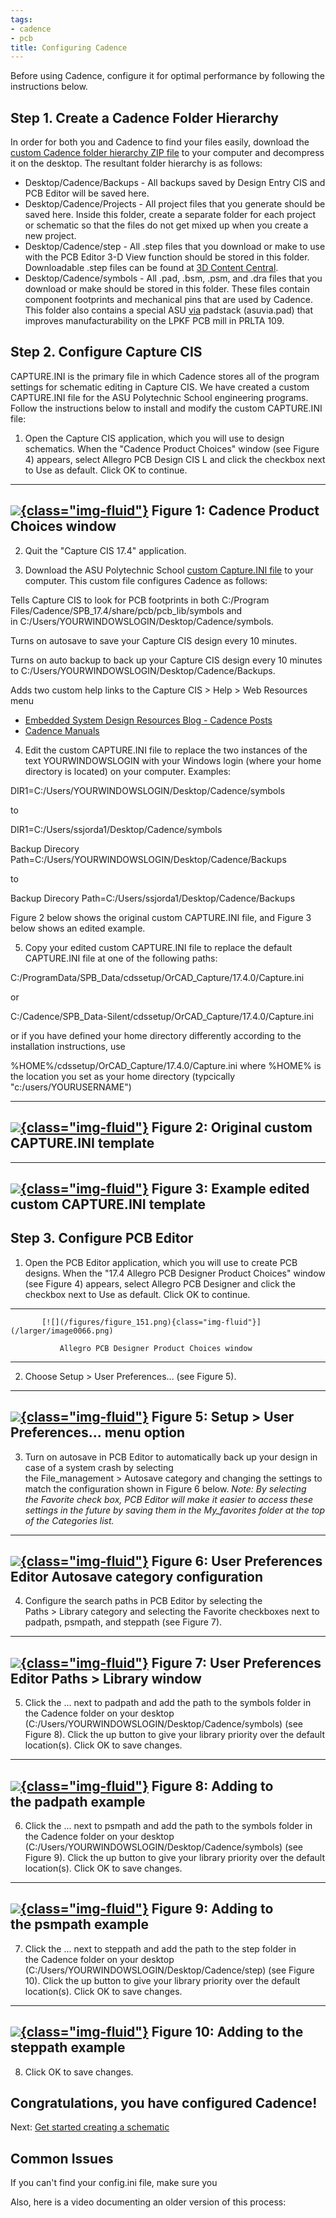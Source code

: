 ```yaml
---
tags:
- cadence
- pcb
title: Configuring Cadence
---
```


Before using Cadence, configure it for optimal performance by following the instructions below.

## Step 1. Create a Cadence Folder Hierarchy

In order for both you and Cadence to find your files easily, download the [custom Cadence folder hierarchy ZIP file](https://drive.google.com/file/d/1Rb3sLhvu83eYboJO5tiLt3nEM1PjEGoA/view?usp=sharing) to your computer and decompress it on the desktop. The resultant folder hierarchy is as follows:

-   Desktop/Cadence/Backups - All backups saved by Design Entry CIS and PCB Editor will be saved here.
-   Desktop/Cadence/Projects - All project files that you generate should be saved here. Inside this folder, create a separate folder for each project or schematic so that the files do not get mixed up when you create a new project.
-   Desktop/Cadence/step - All .step files that you download or make to use with the PCB Editor 3-D View function should be stored in this folder. Downloadable .step files can be found at [3D Content Central](https://www.3dcontentcentral.com/).
-   Desktop/Cadence/symbols - All .pad, .bsm, .psm, and .dra files that you download or make should be stored in this folder. These files contain component footprints and mechanical pins that are used by Cadence. This folder also contains a special ASU [via](https://en.wikipedia.org/wiki/Via_(electronics)) padstack (asuvia.pad) that improves manufacturability on the LPKF PCB mill in PRLTA 109. 

## Step 2. Configure Capture CIS

CAPTURE.INI is the primary file in which Cadence stores all of the program settings for schematic editing in Capture CIS. We have created a custom CAPTURE.INI file for the ASU Polytechnic School engineering programs. Follow the instructions below to install and modify the custom CAPTURE.INI file:

1.  Open the Capture CIS application, which you will use to design schematics. When the "Cadence Product Choices" window (see Figure 4) appears, select Allegro PCB Design CIS L and click the checkbox next to Use as default. Click OK to continue.

  ----------------------------------------------------
   [![](/figures/figure_150.png){class="img-fluid"}](/larger/image0063.png)
        Figure 1: Cadence Product Choices window
  ----------------------------------------------------

2.  Quit the "Capture CIS 17.4" application.

3.  Download the ASU Polytechnic School [custom Capture.INI file](https://drive.google.com/file/d/1wPGlv_hOVaj9csTwlRAfMQQq178dtzpR/view?usp=sharing) to your computer. This custom file configures Cadence as follows:

Tells Capture CIS to look for PCB footprints in both C:/Program Files/Cadence/SPB_17.4/share/pcb/pcb_lib/symbols and in C:/Users/YOURWINDOWSLOGIN/Desktop/Cadence/symbols.

Turns on autosave to save your Capture CIS design every 10 minutes.

Turns on auto backup to back up your Capture CIS design every 10 minutes to C:/Users/YOURWINDOWSLOGIN/Desktop/Cadence/Backups.

Adds two custom help links to the Capture CIS > Help > Web Resources menu

-   [Embedded System Design Resources Blog - Cadence Posts](%7B%7Bsite.baseurl%7D%7D/cadence-posts)
-   [Cadence Manuals](cadence-manuals.html)

4.  Edit the custom CAPTURE.INI file to replace the two instances of the text YOURWINDOWSLOGIN with your Windows login (where your home directory is located) on your computer. Examples:

DIR1=C:/Users/YOURWINDOWSLOGIN/Desktop/Cadence/symbols

to

DIR1=C:/Users/ssjorda1/Desktop/Cadence/symbols

Backup Direcory Path=C:/Users/YOURWINDOWSLOGIN/Desktop/Cadence/Backups

to

Backup Direcory Path=C:/Users/ssjorda1/Desktop/Cadence/Backups

Figure 2 below shows the original custom CAPTURE.INI file, and Figure 3 below shows an edited example.

5.  Copy your edited custom CAPTURE.INI file to replace the default CAPTURE.INI file at one of the following paths:

C:/ProgramData/SPB_Data/cdssetup/OrCAD_Capture/17.4.0/Capture.ini

or

C:/Cadence/SPB_Data-Silent/cdssetup/OrCAD_Capture/17.4.0/Capture.ini

or if you have defined your home directory differently according to the installation instructions, use

%HOME%/cdssetup/OrCAD_Capture/17.4.0/Capture.ini where %HOME% is the location you set as your home directory (typcically "c:/users/YOURUSERNAME")

  ------------------------------------------------------------------------------
   [![](/figures/figure_152.png){class="img-fluid"}](/larger/image0064.png)
                  Figure 2: Original custom CAPTURE.INI template
  ------------------------------------------------------------------------------

  ------------------------------------------------------------------------------
   [![](/figures/figure_153.png){class="img-fluid"}](/larger/image0065.png)
               Figure 3: Example edited custom CAPTURE.INI template
  ------------------------------------------------------------------------------

## Step 3. Configure PCB Editor

1.  Open the PCB Editor application, which you will use to create PCB designs. When the "17.4 Allegro PCB Designer Product Choices" window (see Figure 4) appears, select Allegro PCB Designer and click the checkbox next to Use as default. Click OK to continue.

  ---------------------------------------------------------------------
           [![](/figures/figure_151.png){class="img-fluid"}](/larger/image0066.png)

               Allegro PCB Designer Product Choices window
  ---------------------------------------------------------------------

2.  Choose Setup > User Preferences... (see Figure 5).

  ------------------------------------------------------------------------------
   [![](/figures/figure_154.png){class="img-fluid"}](/larger/image0067.png)
                Figure 5: Setup > User Preferences... menu option
  ------------------------------------------------------------------------------

3.  Turn on autosave in PCB Editor to automatically back up your design in case of a system crash by selecting the File_management > Autosave category and changing the settings to match the configuration shown in Figure 6 below. *Note: By selecting the Favorite check box, PCB Editor will make it easier to access these settings in the future by saving them in the My_favorites folder at the top of the Categories list.*

  ------------------------------------------------------------------------------
   [![](/figures/figure_155.png){class="img-fluid"}](/larger/image0068.png)
        Figure 6: User Preferences Editor Autosave category configuration
  ------------------------------------------------------------------------------

4.  Configure the search paths in PCB Editor by selecting the Paths > Library category and selecting the Favorite checkboxes next to padpath, psmpath, and steppath (see Figure 7).

  ------------------------------------------------------------------------------
   [![](/figures/figure_156.png){class="img-fluid"}](/larger/image0069.png)
            Figure 7: User Preferences Editor Paths > Library window
  ------------------------------------------------------------------------------

5.  Click the ... next to padpath and add the path to the symbols folder in the Cadence folder on your desktop (C:/Users/YOURWINDOWSLOGIN/Desktop/Cadence/symbols) (see Figure 8). Click the up button to give your library priority over the default location(s). Click OK to save changes.

  ------------------------------------------------------------------------------
   [![](/figures/figure_157.png){class="img-fluid"}](/larger/image0070.png)
                     Figure 8: Adding to the padpath example
  ------------------------------------------------------------------------------

6.  Click the ... next to psmpath and add the path to the symbols folder in the Cadence folder on your desktop (C:/Users/YOURWINDOWSLOGIN/Desktop/Cadence/symbols) (see Figure 9). Click the up button to give your library priority over the default location(s). Click OK to save changes.

  ------------------------------------------------------------------------------
   [![](/figures/figure_158.png){class="img-fluid"}](/larger/image0071.png)
                     Figure 9: Adding to the psmpath example
  ------------------------------------------------------------------------------

7.  Click the ... next to steppath and add the path to the step folder in the Cadence folder on your desktop (C:/Users/YOURWINDOWSLOGIN/Desktop/Cadence/step) (see Figure 10). Click the up button to give your library priority over the default location(s). Click OK to save changes.

  ------------------------------------------------------------------------------
   [![](/figures/figure_159.png){class="img-fluid"}](/larger/image0072.png)
                    Figure 10: Adding to the steppath example
  ------------------------------------------------------------------------------

8.  Click OK to save changes.

## Congratulations, you have configured Cadence!

Next: [Get started creating a schematic](getting-started-with-cadence.html)

## Common Issues

If you can't find your config.ini file, make sure you 

Also, here is a video documenting an older version of this process:
